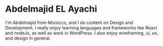 # Abdelmajid EL Ayachi

I'm Abdelmajid from Morocco, and I do content on Design and Development. I really enjoy learning languages and frameworks like React and nodeJs, as well as work in WordPress. I also enjoy wireframing, ui, ux, and design in general.
